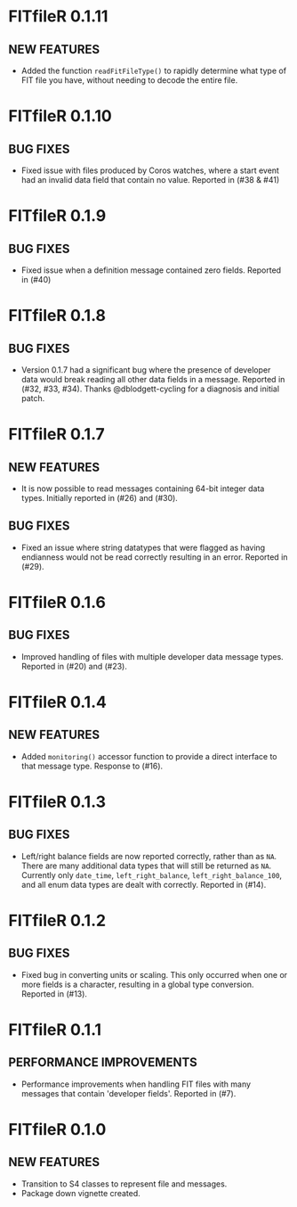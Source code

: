 # FITfileR 0.1.11

## NEW FEATURES

* Added the function `readFitFileType()` to rapidly determine what type of 
FIT file you have, without needing to decode the entire file.

# FITfileR 0.1.10

## BUG FIXES

* Fixed issue with files produced by Coros watches, where a start event had
an invalid data field that contain no value. Reported in (#38 & #41)

# FITfileR 0.1.9

## BUG FIXES

* Fixed issue when a definition message contained zero fields. Reported in (#40)

# FITfileR 0.1.8

## BUG FIXES

* Version 0.1.7 had a significant bug where the presence of developer data 
would break reading all other data fields in a message.  Reported in 
(#32, #33, #34).  Thanks @dblodgett-cycling for a diagnosis and initial patch.

# FITfileR 0.1.7

## NEW FEATURES

* It is now possible to read messages containing 64-bit integer data types.
Initially reported in (#26) and (#30).

## BUG FIXES

* Fixed an issue where string datatypes that were flagged as having endianness
would not be read correctly resulting in an error.  Reported in (#29).

# FITfileR 0.1.6

## BUG FIXES

* Improved handling of files with multiple developer data message types.
Reported in (#20) and (#23).

# FITfileR 0.1.4

## NEW FEATURES

* Added `monitoring()` accessor function to provide a direct interface to
that message type. Response to (#16).

# FITfileR 0.1.3

## BUG FIXES

* Left/right balance fields are now reported correctly, rather than as `NA`.
There are many additional data types that will still be returned as `NA`.
Currently only `date_time`, `left_right_balance`, `left_right_balance_100`,
and all enum data types are dealt with correctly. Reported in (#14).

# FITfileR 0.1.2

## BUG FIXES

* Fixed bug in converting units or scaling.  This only occurred when one 
or more fields is a character, resulting in a global type conversion.
Reported in (#13).

# FITfileR 0.1.1

## PERFORMANCE IMPROVEMENTS

* Performance improvements when handling FIT files with many messages that
contain 'developer fields'.  Reported in (#7).

# FITfileR 0.1.0

## NEW FEATURES

* Transition to S4 classes to represent file and messages.
* Package down vignette created.
